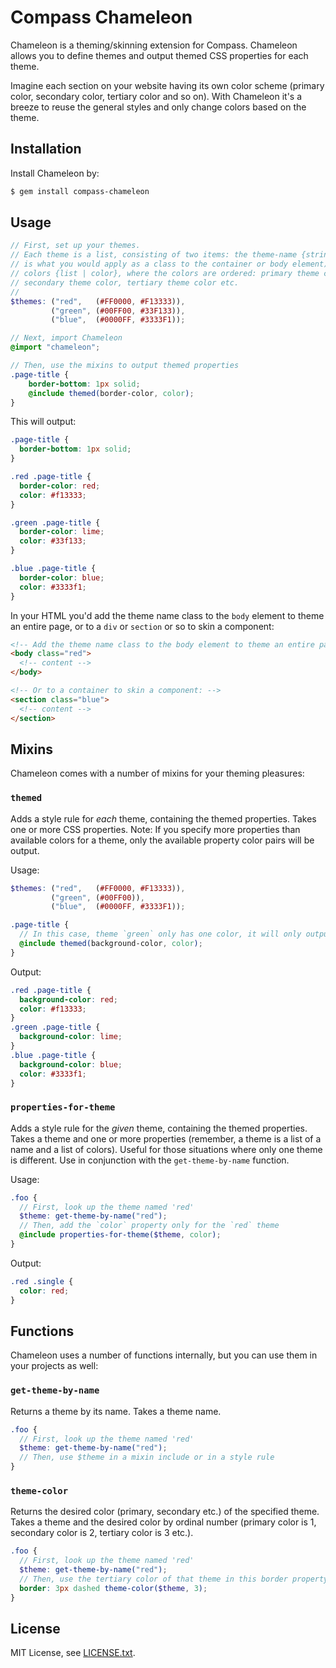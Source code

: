 # Compass Chameleon

Chameleon is a theming/skinning extension for Compass. Chameleon allows you to
define themes and output themed CSS properties for each theme.

Imagine each section on your website having its own color scheme (primary color,
secondary color, tertiary color and so on). With Chameleon it's a breeze to
reuse the general styles and only change colors based on the theme.

## Installation

Install Chameleon by:

```bash
$ gem install compass-chameleon
```

## Usage

```scss
// First, set up your themes.
// Each theme is a list, consisting of two items: the theme-name {string} (this
// is what you would apply as a class to the container or body element) and the
// colors {list | color}, where the colors are ordered: primary theme color,
// secondary theme color, tertiary theme color etc.
//
$themes: ("red",   (#FF0000, #F13333)),
		 ("green", (#00FF00, #33F133)),
		 ("blue",  (#0000FF, #3333F1));

// Next, import Chameleon
@import "chameleon";

// Then, use the mixins to output themed properties
.page-title {
	border-bottom: 1px solid;
	@include themed(border-color, color);
}
```

This will output:

```css
.page-title {
  border-bottom: 1px solid;
}

.red .page-title {
  border-color: red;
  color: #f13333;
}

.green .page-title {
  border-color: lime;
  color: #33f133;
}

.blue .page-title {
  border-color: blue;
  color: #3333f1;
}
```

In your HTML you'd add the theme name class to the `body` element to theme an entire page, or to a `div` or `section` or so to skin a component:

```html
<!-- Add the theme name class to the body element to theme an entire page: -->
<body class="red">
  <!-- content -->
</body>

<!-- Or to a container to skin a component: -->
<section class="blue">
  <!-- content -->
</section>
```

## Mixins

Chameleon comes with a number of mixins for your theming pleasures:

### `themed`

Adds a style rule for *each* theme, containing the themed properties. Takes one or more CSS properties. Note: If you specify more properties than available colors for a theme, only the available property color pairs will be output.

Usage:

```scss
$themes: ("red",   (#FF0000, #F13333)),
         ("green", (#00FF00)),
         ("blue",  (#0000FF, #3333F1));

.page-title {
  // In this case, theme `green` only has one color, it will only output the `background-color` property
  @include themed(background-color, color);
}
```

Output:

```css
.red .page-title {
  background-color: red;
  color: #f13333;
}
.green .page-title {
  background-color: lime;
}
.blue .page-title {
  background-color: blue;
  color: #3333f1;
}
```

### `properties-for-theme`

Adds a style rule for the *given* theme, containing the themed properties. Takes a theme and one or more properties (remember, a theme is a list of a name and a list of colors). Useful for those situations where only one theme is different. Use in conjunction with the `get-theme-by-name` function.

Usage:

```scss
.foo {
  // First, look up the theme named 'red'
  $theme: get-theme-by-name("red");
  // Then, add the `color` property only for the `red` theme
  @include properties-for-theme($theme, color);
}
```

Output:

```css
.red .single {
  color: red;
}
```

## Functions

Chameleon uses a number of functions internally, but you can use them in your projects as well:

### `get-theme-by-name`

Returns a theme by its name. Takes a theme name.

```scss
.foo {
  // First, look up the theme named 'red'
  $theme: get-theme-by-name("red");
  // Then, use $theme in a mixin include or in a style rule
}
```

### `theme-color`

Returns the desired color (primary, secondary etc.) of the specified theme. Takes a theme and the desired color by ordinal number (primary color is 1, secondary color is 2, tertiary color is 3 etc.).

```scss
.foo {
  // First, look up the theme named 'red'
  $theme: get-theme-by-name("red");
  // Then, use the tertiary color of that theme in this border property
  border: 3px dashed theme-color($theme, 3);
}
```

## License

MIT License, see [LICENSE.txt](LICENSE.txt).